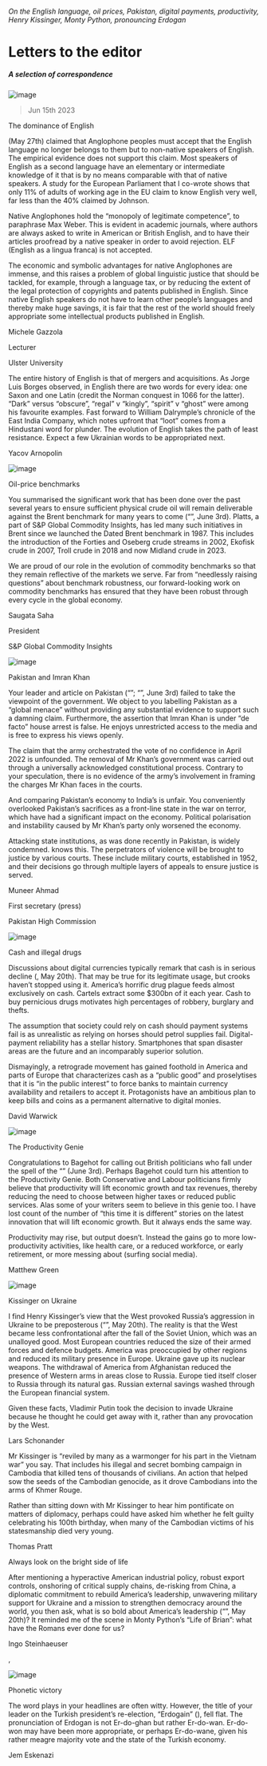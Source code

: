 ###### On the English language, oil prices, Pakistan, digital payments, productivity, Henry Kissinger, Monty Python, pronouncing Erdogan
# Letters to the editor 
##### A selection of correspondence 
![image](images/20230527_CUD001.jpg) 
> Jun 15th 2023 
The dominance of English
 (May 27th) claimed that Anglophone peoples must accept that the English language no longer belongs to them but to non-native speakers of English. The empirical evidence does not support this claim. Most speakers of English as a second language have an elementary or intermediate knowledge of it that is by no means comparable with that of native speakers. A study for the European Parliament that I co-wrote shows that only 11% of adults of working age in the EU claim to know English very well, far less than the 40% claimed by Johnson.
Native Anglophones hold the “monopoly of legitimate competence”, to paraphrase Max Weber. This is evident in academic journals, where authors are always asked to write in American or British English, and to have their articles proofread by a native speaker in order to avoid rejection. ELF (English as a lingua franca) is not accepted.
The economic and symbolic advantages for native Anglophones are immense, and this raises a problem of global linguistic justice that should be tackled, for example, through a language tax, or by reducing the extent of the legal protection of copyrights and patents published in English. Since native English speakers do not have to learn other people’s languages and thereby make huge savings, it is fair that the rest of the world should freely appropriate some intellectual products published in English.
Michele Gazzola
Lecturer
Ulster University

The entire history of English is that of mergers and acquisitions. As Jorge Luis Borges observed, in English there are two words for every idea: one Saxon and one Latin (credit the Norman conquest in 1066 for the latter). “Dark” versus “obscure”, “regal” v “kingly”, “spirit” v “ghost” were among his favourite examples. Fast forward to William Dalrymple’s chronicle of the East India Company, which notes upfront that “loot” comes from a Hindustani word for plunder. The evolution of English takes the path of least resistance. Expect a few Ukrainian words to be appropriated next.
Yacov Arnopolin

![image](images/20230603_FNP501.jpg) 

Oil-price benchmarks
You summarised the significant work that has been done over the past several years to ensure sufficient physical crude oil will remain deliverable against the Brent benchmark for many years to come (“”, June 3rd). Platts, a part of S&amp;P Global Commodity Insights, has led many such initiatives in Brent since we launched the Dated Brent benchmark in 1987. This includes the introduction of the Forties and Oseberg crude streams in 2002, Ekofisk crude in 2007, Troll crude in 2018 and now Midland crude in 2023. 
We are proud of our role in the evolution of commodity benchmarks so that they remain reflective of the markets we serve. Far from “needlessly raising questions” about benchmark robustness, our forward-looking work on commodity benchmarks has ensured that they have been robust through every cycle in the global economy. 
Saugata Saha
President
S&amp;P Global Commodity Insights

![image](images/20230603_LDP502.jpg) 

Pakistan and Imran Khan
Your leader and article on Pakistan (“”; “”, June 3rd) failed to take the viewpoint of the government. We object to you labelling Pakistan as a “global menace” without providing any substantial evidence to support such a damning claim. Furthermore, the assertion that Imran Khan is under “de facto” house arrest is false. He enjoys unrestricted access to the media and is free to express his views openly. 
The claim that the army orchestrated the vote of no confidence in April 2022 is unfounded. The removal of Mr Khan’s government was carried out through a universally acknowledged constitutional process. Contrary to your speculation, there is no evidence of the army’s involvement in framing the charges Mr Khan faces in the courts.
And comparing Pakistan’s economy to India’s is unfair. You conveniently overlooked Pakistan’s sacrifices as a front-line state in the war on terror, which have had a significant impact on the economy. Political polarisation and instability caused by Mr Khan’s party only worsened the economy.
Attacking state institutions, as was done recently in Pakistan, is widely condemned.  knows this. The perpetrators of violence will be brought to justice by various courts. These include military courts, established in 1952, and their decisions go through multiple layers of appeals to ensure justice is served.
Muneer Ahmad
First secretary (press)
Pakistan High Commission

![image](images/20230520_SRD002.jpg) 

Cash and illegal drugs
Discussions about digital currencies typically remark that cash is in serious decline (, May 20th). That may be true for its legitimate usage, but crooks haven’t stopped using it. America’s horrific drug plague feeds almost exclusively on cash. Cartels extract some $300bn of it each year. Cash to buy pernicious drugs motivates high percentages of robbery, burglary and thefts. 
The assumption that society could rely on cash should payment systems fail is as unrealistic as relying on horses should petrol supplies fail. Digital-payment reliability has a stellar history. Smartphones that span disaster areas are the future and an incomparably superior solution.
Dismayingly, a retrograde movement has gained foothold in America and parts of Europe that characterizes cash as a “public good” and proselytises that it is “in the public interest” to force banks to maintain currency availability and retailers to accept it. Protagonists have an ambitious plan to keep bills and coins as a permanent alternative to digital monies.
David Warwick

![image](images/20230603_BRD000.jpg) 

The Productivity Genie
Congratulations to Bagehot for calling out British politicians who fall under the spell of the “” (June 3rd). Perhaps Bagehot could turn his attention to the Productivity Genie. Both Conservative and Labour politicians firmly believe that productivity will lift economic growth and tax revenues, thereby reducing the need to choose between higher taxes or reduced public services. Alas some of your writers seem to believe in this genie too. I have lost count of the number of “this time it is different” stories on the latest innovation that will lift economic growth. But it always ends the same way. 
Productivity may rise, but output doesn’t. Instead the gains go to more low-productivity activities, like health care, or a reduced workforce, or early retirement, or more messing about (surfing social media). 
Matthew Green

![image](images/20230520_FBP503.jpg) 

Kissinger on Ukraine
I find Henry Kissinger’s view that the West provoked Russia’s aggression in Ukraine to be preposterous (“”, May 20th). The reality is that the West became less confrontational after the fall of the Soviet Union, which was an unalloyed good. Most European countries reduced the size of their armed forces and defence budgets. America was preoccupied by other regions and reduced its military presence in Europe. Ukraine gave up its nuclear weapons. The withdrawal of America from Afghanistan reduced the presence of Western arms in areas close to Russia. Europe tied itself closer to Russia through its natural gas. Russian external savings washed through the European financial system. 
Given these facts, Vladimir Putin took the decision to invade Ukraine because he thought he could get away with it, rather than any provocation by the West.
Lars Schonander

Mr Kissinger is “reviled by many as a warmonger for his part in the Vietnam war” you say. That includes his illegal and secret bombing campaign in Cambodia that killed tens of thousands of civilians. An action that helped sow the seeds of the Cambodian genocide, as it drove Cambodians into the arms of Khmer Rouge. 
Rather than sitting down with Mr Kissinger to hear him pontificate on matters of diplomacy, perhaps  could have asked him whether he felt guilty celebrating his 100th birthday, when many of the Cambodian victims of his statesmanship died very young.
Thomas Pratt

Always look on the bright side of life
After mentioning a hyperactive American industrial policy, robust export controls, onshoring of critical supply chains, de-risking from China, a diplomatic commitment to rebuild America’s leadership, unwavering military support for Ukraine and a mission to strengthen democracy around the world, you then ask, what is so bold about America’s leadership (“”, May 20th)? It reminded me of the scene in Monty Python’s “Life of Brian”: what have the Romans ever done for us? 
Ingo Steinhaeuser
, 
![image](images/20230603_LDP001.jpg) 

Phonetic victory
The word plays in your headlines are often witty. However, the title of your leader on the Turkish president’s re-election, “Erdogain” (), fell flat. The pronunciation of Erdogan is not Er-do-ghan but rather Er-do-wan. Er-do-won may have been more appropriate, or perhaps Er-do-wane, given his rather meagre majority vote and the state of the Turkish economy.
Jem Eskenazi


